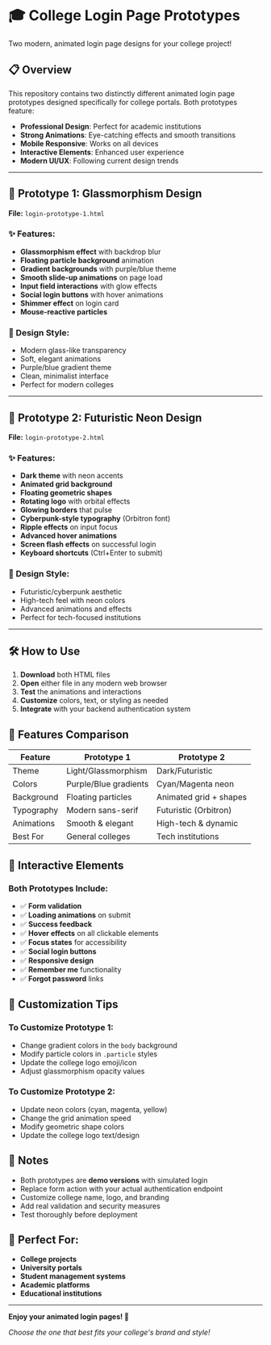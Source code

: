 # 🎓 College Login Page Prototypes

Two modern, animated login page designs for your college project!

## 📋 Overview

This repository contains two distinctly different animated login page prototypes designed specifically for college portals. Both prototypes feature:

- **Professional Design**: Perfect for academic institutions
- **Strong Animations**: Eye-catching effects and smooth transitions
- **Mobile Responsive**: Works on all devices
- **Interactive Elements**: Enhanced user experience
- **Modern UI/UX**: Following current design trends

---

## 🎨 Prototype 1: Glassmorphism Design
**File:** `login-prototype-1.html`

### ✨ Features:
- **Glassmorphism effect** with backdrop blur
- **Floating particle background** animation
- **Gradient backgrounds** with purple/blue theme
- **Smooth slide-up animations** on page load
- **Input field interactions** with glow effects
- **Social login buttons** with hover animations
- **Shimmer effect** on login card
- **Mouse-reactive particles**

### 🎯 Design Style:
- Modern glass-like transparency
- Soft, elegant animations
- Purple/blue gradient theme
- Clean, minimalist interface
- Perfect for modern colleges

---

## 🚀 Prototype 2: Futuristic Neon Design
**File:** `login-prototype-2.html`

### ✨ Features:
- **Dark theme** with neon accents
- **Animated grid background** 
- **Floating geometric shapes**
- **Rotating logo** with orbital effects
- **Glowing borders** that pulse
- **Cyberpunk-style typography** (Orbitron font)
- **Ripple effects** on input focus
- **Advanced hover animations**
- **Screen flash effects** on successful login
- **Keyboard shortcuts** (Ctrl+Enter to submit)

### 🎯 Design Style:
- Futuristic/cyberpunk aesthetic
- High-tech feel with neon colors
- Advanced animations and effects
- Perfect for tech-focused institutions

---

## 🛠️ How to Use

1. **Download** both HTML files
2. **Open** either file in any modern web browser
3. **Test** the animations and interactions
4. **Customize** colors, text, or styling as needed
5. **Integrate** with your backend authentication system

## 📱 Features Comparison

| Feature | Prototype 1 | Prototype 2 |
|---------|-------------|-------------|
| Theme | Light/Glassmorphism | Dark/Futuristic |
| Colors | Purple/Blue gradients | Cyan/Magenta neon |
| Background | Floating particles | Animated grid + shapes |
| Typography | Modern sans-serif | Futuristic (Orbitron) |
| Animations | Smooth & elegant | High-tech & dynamic |
| Best For | General colleges | Tech institutions |

## 🎯 Interactive Elements

### Both Prototypes Include:
- ✅ **Form validation**
- ✅ **Loading animations** on submit
- ✅ **Success feedback**
- ✅ **Hover effects** on all clickable elements
- ✅ **Focus states** for accessibility
- ✅ **Social login buttons**
- ✅ **Responsive design**
- ✅ **Remember me** functionality
- ✅ **Forgot password** links

## 🚀 Customization Tips

### To Customize Prototype 1:
- Change gradient colors in the `body` background
- Modify particle colors in `.particle` styles
- Update the college logo emoji/icon
- Adjust glassmorphism opacity values

### To Customize Prototype 2:
- Update neon colors (cyan, magenta, yellow)
- Change the grid animation speed
- Modify geometric shape colors
- Update the college logo text/design

## 📝 Notes

- Both prototypes are **demo versions** with simulated login
- Replace form action with your actual authentication endpoint
- Customize college name, logo, and branding
- Add real validation and security measures
- Test thoroughly before deployment

## 🎨 Perfect For:

- **College projects**
- **University portals**
- **Student management systems**
- **Academic platforms**
- **Educational institutions**

---

**Enjoy your animated login pages! 🎉**

*Choose the one that best fits your college's brand and style!*
